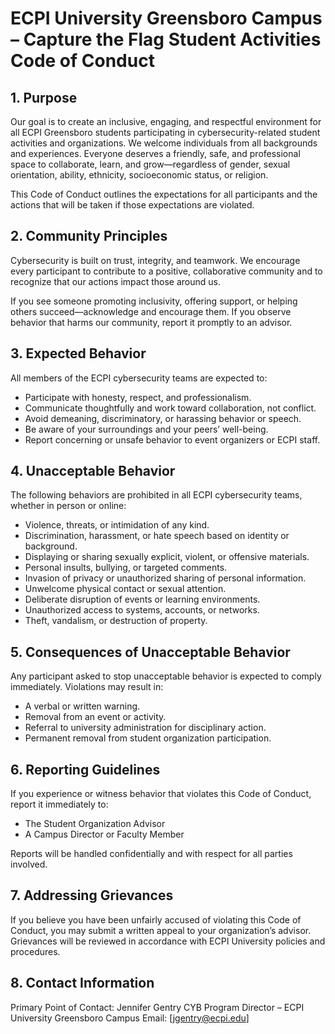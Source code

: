 # ECPI University Greensboro Campus – Capture the Flag Student Activities Code of Conduct
## 1. Purpose

Our goal is to create an inclusive, engaging, and respectful environment for all ECPI Greensboro students participating in cybersecurity-related student activities and organizations. 
We welcome individuals from all backgrounds and experiences. 
Everyone deserves a friendly, safe, and professional space to collaborate, learn, and grow—regardless of gender, sexual orientation, ability, ethnicity, socioeconomic status, or religion.

This Code of Conduct outlines the expectations for all participants and the actions that will be taken if those expectations are violated.

## 2. Community Principles

Cybersecurity is built on trust, integrity, and teamwork. 
We encourage every participant to contribute to a positive, collaborative community and to recognize that our actions impact those around us.

If you see someone promoting inclusivity, offering support, or helping others succeed—acknowledge and encourage them. 
If you observe behavior that harms our community, report it promptly to an advisor.

## 3. Expected Behavior

All members of the ECPI cybersecurity teams are expected to:

- Participate with honesty, respect, and professionalism.
- Communicate thoughtfully and work toward collaboration, not conflict.
- Avoid demeaning, discriminatory, or harassing behavior or speech.
- Be aware of your surroundings and your peers’ well-being.
- Report concerning or unsafe behavior to event organizers or ECPI staff.

## 4. Unacceptable Behavior

The following behaviors are prohibited in all ECPI cybersecurity teams, whether in person or online:
- Violence, threats, or intimidation of any kind.
- Discrimination, harassment, or hate speech based on identity or background.
- Displaying or sharing sexually explicit, violent, or offensive materials.
- Personal insults, bullying, or targeted comments.
- Invasion of privacy or unauthorized sharing of personal information.
- Unwelcome physical contact or sexual attention.
- Deliberate disruption of events or learning environments.
- Unauthorized access to systems, accounts, or networks.
- Theft, vandalism, or destruction of property.

## 5. Consequences of Unacceptable Behavior

Any participant asked to stop unacceptable behavior is expected to comply immediately.
Violations may result in:
- A verbal or written warning.
- Removal from an event or activity.
- Referral to university administration for disciplinary action.
- Permanent removal from student organization participation.

## 6. Reporting Guidelines

If you experience or witness behavior that violates this Code of Conduct, report it immediately to:
- The Student Organization Advisor
- A Campus Director or Faculty Member

Reports will be handled confidentially and with respect for all parties involved.

## 7. Addressing Grievances

If you believe you have been unfairly accused of violating this Code of Conduct, you may submit a written appeal to your organization’s advisor. 
Grievances will be reviewed in accordance with ECPI University policies and procedures.

## 8. Contact Information

Primary Point of Contact: Jennifer Gentry
CYB Program Director – ECPI University Greensboro Campus
Email: [jgentry@ecpi.edu]
